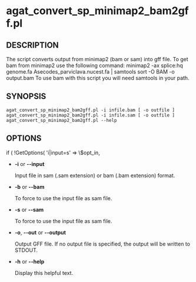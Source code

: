 # agat\_convert\_sp\_minimap2\_bam2gff.pl

## DESCRIPTION

The script converts output from minimap2 (bam or sam) into gff file.
To get bam from minimap2 use the following command:
minimap2 -ax splice:hq genome.fa Asecodes\_parviclava.nucest.fa | samtools sort -O BAM -o output.bam
To use bam with this script you will need samtools in your path.

## SYNOPSIS

```
agat_convert_sp_minimap2_bam2gff.pl -i infile.bam [ -o outfile ]
agat_convert_sp_minimap2_bam2gff.pl -i infile.sam [ -o outfile ]
agat_convert_sp_minimap2_bam2gff.pl --help
```

## OPTIONS

if ( !GetOptions( 'i|input=s' => \\$opt\_in,

- **-i** or **--input**

    Input file in sam (.sam extension) or bam (.bam extension) format.

- **-b** or **--bam**

    To force to use the input file as sam file.

- **-s** or **--sam**

    To force to use the input file as sam file.

- **-o**, **--out** or **--output**

    Output GFF file.  If no output file is specified, the output will be
    written to STDOUT.

- **-h** or **--help**

    Display this helpful text.

